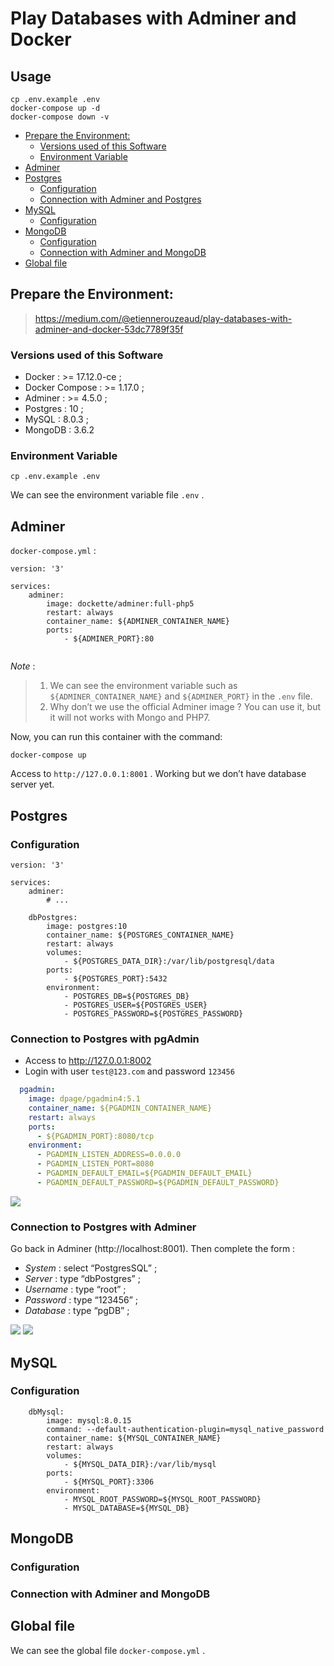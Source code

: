 # Play Databases with Adminer and Docker
## Usage
```
cp .env.example .env
docker-compose up -d
docker-compose down -v
```


<!-- vim-markdown-toc GFM -->

* [Prepare the Environment:](#prepare-the-environment)
    * [Versions used of this Software](#versions-used-of-this-software)
    * [Environment Variable](#environment-variable)
* [Adminer](#adminer)
* [Postgres](#postgres)
    * [Configuration](#configuration)
    * [Connection with Adminer and Postgres](#connection-with-adminer-and-postgres)
* [MySQL](#mysql)
    * [Configuration](#configuration-1)
* [MongoDB](#mongodb)
    * [Configuration](#configuration-2)
    * [Connection with Adminer and MongoDB](#connection-with-adminer-and-mongodb)
* [Global file](#global-file)

<!-- vim-markdown-toc -->

## Prepare the Environment:

> https://medium.com/@etiennerouzeaud/play-databases-with-adminer-and-docker-53dc7789f35f

### Versions used of this Software
- Docker : >= 17.12.0-ce ;
- Docker Compose : >= 1.17.0 ;
- Adminer : >= 4.5.0 ;
- Postgres : 10 ;
- MySQL : 8.0.3 ;
- MongoDB : 3.6.2

### Environment Variable
```
cp .env.example .env
```
We can see the environment variable file `.env` .

## Adminer
`docker-compose.yml` :
```
version: '3'

services:
    adminer:
        image: dockette/adminer:full-php5
        restart: always
        container_name: ${ADMINER_CONTAINER_NAME}
        ports:
            - ${ADMINER_PORT}:80


```
*Note* :
> 1. We can see the environment variable such as `${ADMINER_CONTAINER_NAME}` and `${ADMINER_PORT}` in the `.env` file.
> 1. Why don’t we use the official Adminer image ? You can use it, but it will not works with Mongo and PHP7.

Now, you can run this container with the command:
```
docker-compose up
```

Access to `http://127.0.0.1:8001` . Working but we don’t have database server yet.

## Postgres
### Configuration
```
version: '3'

services:
    adminer:
        # ...

    dbPostgres:
        image: postgres:10
        container_name: ${POSTGRES_CONTAINER_NAME}
        restart: always
        volumes:
            - ${POSTGRES_DATA_DIR}:/var/lib/postgresql/data
        ports:
            - ${POSTGRES_PORT}:5432
        environment:
            - POSTGRES_DB=${POSTGRES_DB}
            - POSTGRES_USER=${POSTGRES_USER}
            - POSTGRES_PASSWORD=${POSTGRES_PASSWORD}
```

### Connection to Postgres with pgAdmin

- Access to http://127.0.0.1:8002
- Login with user `test@123.com` and password `123456`

``` yml
  pgadmin:
    image: dpage/pgadmin4:5.1
    container_name: ${PGADMIN_CONTAINER_NAME}
    restart: always
    ports:
      - ${PGADMIN_PORT}:8080/tcp
    environment: 
      - PGADMIN_LISTEN_ADDRESS=0.0.0.0
      - PGADMIN_LISTEN_PORT=8080
      - PGADMIN_DEFAULT_EMAIL=${PGADMIN_DEFAULT_EMAIL}
      - PGADMIN_DEFAULT_PASSWORD=${PGADMIN_DEFAULT_PASSWORD}
```

![](https://raw.githubusercontent.com/keer2345/docker-databases-with-adminer/master/images/pgadmin.png)

### Connection to Postgres with Adminer

Go back in Adminer (http://localhost:8001). Then complete the form :
- *System* : select “PostgresSQL” ;
- *Server* : type “dbPostgres” ;
- *Username* : type “root” ;
- *Password* : type “123456” ;
- *Database* : type “pgDB” ;

![](https://raw.githubusercontent.com/keer2345/docker-databases-with-adminer/master/images/postgre_login.png)
![](https://raw.githubusercontent.com/keer2345/docker-databases-with-adminer/master/images/postgre_welcome.png)


## MySQL
### Configuration
```
    dbMysql:
        image: mysql:8.0.15
        command: --default-authentication-plugin=mysql_native_password
        container_name: ${MYSQL_CONTAINER_NAME}
        restart: always
        volumes:
            - ${MYSQL_DATA_DIR}:/var/lib/mysql
        ports:
            - ${MYSQL_PORT}:3306
        environment:
            - MYSQL_ROOT_PASSWORD=${MYSQL_ROOT_PASSWORD}
            - MYSQL_DATABASE=${MYSQL_DB}
```

## MongoDB
### Configuration
### Connection with Adminer and MongoDB

## Global file
We can see the global file `docker-compose.yml` .
